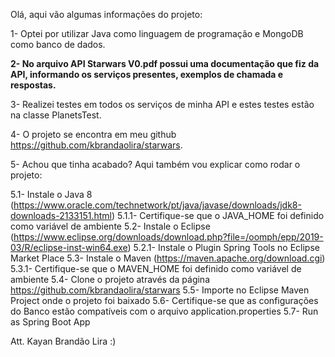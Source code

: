 Olá, aqui vão algumas informações do projeto:

1- Optei por utilizar Java como linguagem de programação e MongoDB como banco de dados.

**2- No arquivo API Starwars V0.pdf possui uma documentação que fiz da API, informando os serviços presentes, exemplos de chamada e respostas.**

3- Realizei testes em todos os serviços de minha API e estes testes estão na classe PlanetsTest.

4- O projeto se encontra em meu github https://github.com/kbrandaolira/starwars.

5- Achou que tinha acabado? Aqui também vou explicar como rodar o projeto:

5.1- Instale o Java 8 (https://www.oracle.com/technetwork/pt/java/javase/downloads/jdk8-downloads-2133151.html)
5.1.1- Certifique-se que o JAVA_HOME foi definido como variável de ambiente
5.2- Instale o Eclipse (https://www.eclipse.org/downloads/download.php?file=/oomph/epp/2019-03/R/eclipse-inst-win64.exe)
5.2.1- Instale o Plugin Spring Tools no Eclipse Market Place
5.3- Instale o Maven (https://maven.apache.org/download.cgi)
5.3.1- Certifique-se que o MAVEN_HOME foi definido como variável de ambiente
5.4- Clone o projeto através da página https://github.com/kbrandaolira/starwars
5.5- Importe no Eclipse Maven Project onde o projeto foi baixado
5.6- Certifique-se que as configurações do Banco estão compatíveis com o arquivo application.properties
5.7- Run as Spring Boot App

Att.
Kayan Brandão Lira :)
